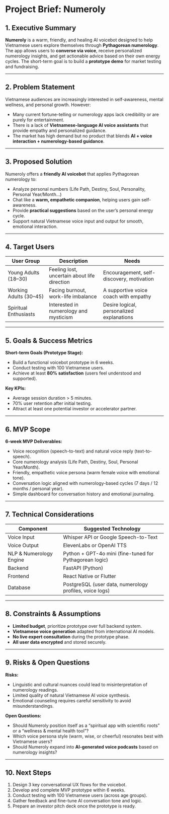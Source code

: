 # Project Brief: Numeroly

## 1. Executive Summary

**Numeroly** is a warm, friendly, and healing AI voicebot designed to help Vietnamese users explore themselves through **Pythagorean numerology**. The app allows users to **converse via voice**, receive personalized numerology insights, and get actionable advice based on their own energy cycles. The short-term goal is to build a **prototype demo** for market testing and fundraising.

---

## 2. Problem Statement

Vietnamese audiences are increasingly interested in self-awareness, mental wellness, and personal growth. However:

* Many current fortune-telling or numerology apps lack credibility or are purely for entertainment.
* There is a lack of **Vietnamese-language AI voice assistants** that provide empathy and personalized guidance.
* The market has high demand but no product that blends **AI + voice interaction + numerology-based guidance**.

---

## 3. Proposed Solution

Numeroly offers a **friendly AI voicebot** that applies Pythagorean numerology to:

* Analyze personal numbers (Life Path, Destiny, Soul, Personality, Personal Year/Month...)
* Chat like a **warm, empathetic companion**, helping users gain self-awareness.
* Provide **practical suggestions** based on the user’s personal energy cycle.
* Support natural Vietnamese voice input and output for smooth, emotional interaction.

---

## 4. Target Users

| User Group             | Description                                  | Needs                                     |
| ---------------------- | -------------------------------------------- | ----------------------------------------- |
| Young Adults (18–30)   | Feeling lost, uncertain about life direction | Encouragement, self-discovery, motivation |
| Working Adults (30–45) | Facing burnout, work-life imbalance          | A supportive voice coach with empathy     |
| Spiritual Enthusiasts  | Interested in numerology and mysticism       | Desire logical, personalized explanations |

---

## 5. Goals & Success Metrics

**Short-term Goals (Prototype Stage):**

* Build a functional voicebot prototype in 6 weeks.
* Conduct testing with 100 Vietnamese users.
* Achieve at least **80% satisfaction** (users feel understood and supported).

**Key KPIs:**

* Average session duration > 5 minutes.
* 70% user retention after initial testing.
* Attract at least one potential investor or accelerator partner.

---

## 6. MVP Scope

**6-week MVP Deliverables:**

* Voice recognition (speech-to-text) and natural voice reply (text-to-speech).
* Core numerology analysis (Life Path, Destiny, Soul, Personal Year/Month).
* Friendly, empathetic voice persona (warm female voice with emotional tone).
* Conversation logic aligned with numerology-based cycles (7 days / 12 months / personal year).
* Simple dashboard for conversation history and emotional journaling.

---

## 7. Technical Considerations

| Component               | Suggested Technology                                    |
| ----------------------- | ------------------------------------------------------- |
| Voice Input             | Whisper API or Google Speech-to-Text                    |
| Voice Output            | ElevenLabs or OpenAI TTS                                |
| NLP & Numerology Engine | Python + GPT-4o mini (fine-tuned for Pythagorean logic) |
| Backend                 | FastAPI (Python)                                        |
| Frontend                | React Native or Flutter                                 |
| Database                | PostgreSQL (user data, numerology profiles, voice logs) |

---

## 8. Constraints & Assumptions

* **Limited budget**, prioritize prototype over full backend system.
* **Vietnamese voice generation** adapted from international AI models.
* **No live expert consultation** during the prototype phase.
* **All user data encrypted** and stored securely.

---

## 9. Risks & Open Questions

**Risks:**

* Linguistic and cultural nuances could lead to misinterpretation of numerology readings.
* Limited quality of natural Vietnamese AI voice synthesis.
* Emotional counseling requires careful sensitivity to avoid misunderstandings.

**Open Questions:**

* Should Numeroly position itself as a “spiritual app with scientific roots” or a “wellness & mental health tool”?
* Which voice persona style (warm, wise, or cheerful) resonates best with Vietnamese users?
* Should Numeroly expand into **AI-generated voice podcasts** based on numerology insights?

---

## 10. Next Steps

1. Design 3 key conversational UX flows for the voicebot.
2. Develop and complete MVP prototype within 6 weeks.
3. Conduct testing with 100 Vietnamese users (across age groups).
4. Gather feedback and fine-tune AI conversation tone and logic.
5. Prepare an investor pitch deck once the prototype is ready.
